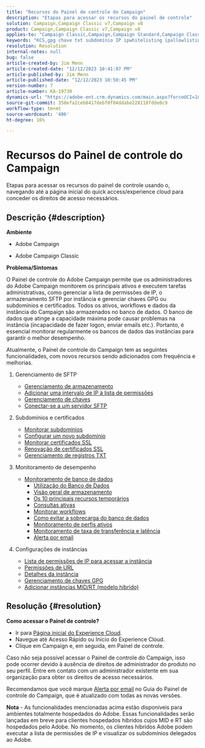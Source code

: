 ```yaml
---
title: "Recursos do Painel de controle do Campaign"
description: "Etapas para acessar os recursos do painel de controle"
solution: Campaign,Campaign Classic v7,Campaign v8
product: Campaign,Campaign Classic v7,Campaign v8
applies-to: "Campaign Classic,Campaign,Campaign Standard,Campaign Classic v7,Campaign v8"
keywords: "KCS,gpg chave txt subdomínio IP ipwhitelisting ipallowlisting ip permitem listar fluxo de trabalho delegação cname csr ssl sftp txt url permissão monitorar a taxa de transferência"
resolution: Resolution
internal-notes: null
bug: false
article-created-by: Jim Menn
article-created-date: "12/12/2023 10:41:07 PM"
article-published-by: Jim Menn
article-published-date: "12/12/2023 10:50:45 PM"
version-number: 7
article-number: KA-19730
dynamics-url: "https://adobe-ent.crm.dynamics.com/main.aspx?forceUCI=1&pagetype=entityrecord&etn=knowledgearticle&id=d3839f86-3f99-ee11-be37-6045bd006268"
source-git-commit: 358efa2ceb8417debf0f04ddabe228118fdde0c9
workflow-type: tm+mt
source-wordcount: '406'
ht-degree: 16%

---
```


# Recursos do Painel de controle do Campaign


Etapas para acessar os recursos do painel de controle usando o, navegando até a página inicial do quick access/experience cloud para conceder os direitos de acesso necessários.

## Descrição {#description}


<b>Ambiente</b>

- Adobe Campaign

- Adobe Campaign Classic

<b>Problema/Sintomas</b>

O Painel de controle do Adobe Campaign permite que os administradores do Adobe Campaign monitorem os principais ativos e executem tarefas administrativas, como gerenciar a lista de permissões de IP, o armazenamento SFTP por instância e gerenciar chaves GPG ou subdomínios e certificados. Todos os ativos, workflows e dados da instância do Campaign são armazenados no banco de dados. O banco de dados que atinge a capacidade máxima pode causar problemas na instância (incapacidade de fazer logon, enviar emails etc.). Portanto, é essencial monitorar regularmente os bancos de dados das instâncias para garantir o melhor desempenho.

Atualmente, o Painel de controle do Campaign tem as seguintes funcionalidades, com novos recursos sendo adicionados com frequência e melhorias.

1. Gerenciamento de SFTP
   - [Gerenciamento de armazenamento](https://experienceleague.adobe.com/docs/control-panel/using/sftp-management/sftp-storage-management.html?lang=en)
   - [Adicionar uma intervalo de IP à lista de permissões](https://experienceleague.adobe.com/docs/control-panel/using/sftp-management/ip-range-allow-listing.html?lang=en)
   - [Gerenciamento de chaves](https://experienceleague.adobe.com/docs/control-panel/using/sftp-management/key-management.html?lang=en)
   - [Conectar-se a um servidor SFTP](https://experienceleague.adobe.com/docs/control-panel/using/sftp-management/logging-into-sftp-server.html?lang=en)
2. Subdomínios e certificados
   - [Monitorar subdomínios](https://experienceleague.adobe.com/docs/control-panel/using/subdomains-and-certificates/monitoring-subdomains.html?lang=en)
   - [Configurar um novo subdomínio](https://experienceleague.adobe.com/docs/control-panel/using/subdomains-and-certificates/setting-up-new-subdomain.html?lang=pt-BR)
   - [Monitorar certificados SSL](https://experienceleague.adobe.com/docs/control-panel/using/subdomains-and-certificates/monitoring-ssl-certificates.html?lang=en)
   - [Renovação de certificados SSL](https://experienceleague.adobe.com/docs/control-panel/using/subdomains-and-certificates/renewing-subdomain-certificate.html?lang=pt-BR)
   - [Gerenciamento de registros TXT](https://experienceleague.adobe.com/docs/control-panel/using/subdomains-and-certificates/managing-txt-records.html?lang=en)
3. Monitoramento de desempenho
   - [Monitoramento de banco de dados](https://experienceleague.adobe.com/docs/control-panel/using/performance-monitoring/database-monitoring/database-monitoring.html?lang=en)
      - [Utilização do Banco de Dados](https://experienceleague.adobe.com/docs/control-panel/using/performance-monitoring/database-monitoring/database-utilization.html?lang=en)
      - [Visão geral de armazenamento](https://experienceleague.adobe.com/docs/control-panel/using/performance-monitoring/database-monitoring/database-storage-overview.html?lang=en)
      - [Os 10 principais recursos temporários](https://experienceleague.adobe.com/docs/control-panel/using/performance-monitoring/database-monitoring/database-top-ten-resources.html?lang=en)
      - [Consultas ativas](https://experienceleague.adobe.com/docs/control-panel/using/performance-monitoring/database-monitoring/database-active-queries.html?lang=en)
      - [Monitorar workflows](https://experienceleague.adobe.com/docs/control-panel/using/performance-monitoring/database-monitoring/workflow-monitoring.html?lang=pt-BR)
      - [Como evitar a sobrecarga do banco de dados](https://experienceleague.adobe.com/docs/control-panel/using/performance-monitoring/database-monitoring/database-preventing-overload.html?lang=en)
      - [Monitoramento de perfis ativos](https://experienceleague.adobe.com/docs/control-panel/using/performance-monitoring/active-profiles-monitoring.html?lang=en)
      - [Monitoramento de taxa de transferência e latência](https://experienceleague.adobe.com/docs/control-panel/using/performance-monitoring/thoughputs-latencies.html?lang=en)
      - [Alerta por email](https://experienceleague.adobe.com/docs/control-panel/using/alerts-events/email-alerting.html)
4. Configurações de instâncias

   - [Lista de permissões de IP para acessar a instância](https://experienceleague.adobe.com/docs/control-panel/using/instances-settings/ip-allow-listing-instance-access.html?lang=en)
   - [Permissões de URL](https://experienceleague.adobe.com/docs/control-panel/using/instances-settings/url-permissions.html?lang=en)
   - [Detalhes da instância](https://experienceleague.adobe.com/docs/control-panel/using/instances-settings/instance-details.html?lang=en)
   - [Gerenciamento de chaves GPG](https://experienceleague.adobe.com/docs/control-panel/using/instances-settings/gpg-keys-management.html?lang=en)
   - [Adicionar instâncias MID/RT (modelo híbrido)](https://experienceleague.adobe.com/docs/control-panel/using/instances-settings/external-accounts.html?lang=en)



## Resolução {#resolution}


<b>Como acessar o Painel de controle? </b>

- Ir para [Página inicial do Experience Cloud](https://experiencecloud.adobe.com).
- Navegue até Acesso Rápido ou Início do Experience Cloud.
- Clique em Campaign e, em seguida, em Painel de controle.


Caso não seja possível acessar o Painel de controle do Campaign, isso pode ocorrer devido à ausência de direitos de administrador do produto no seu perfil. Entre em contato com um administrador existente em sua organização para obter os direitos de acesso necessários.

Recomendamos que você marque [Alerta por email](https://experienceleague.adobe.com/docs/control-panel/using/alerts-events/email-alerting.html) no Guia do Painel de controle do Campaign, que é atualizado com todas as novas versões.

<b>Nota</b> - As funcionalidades mencionadas acima estão disponíveis para ambientes totalmente hospedados do Adobe. Essas funcionalidades serão lançadas em breve para clientes hospedados híbridos cujos MID e RT são hospedados pelo Adobe. No momento, os clientes híbridos Adobe podem executar a lista de permissões de IP e visualizar os subdomínios delegados ao Adobe.
